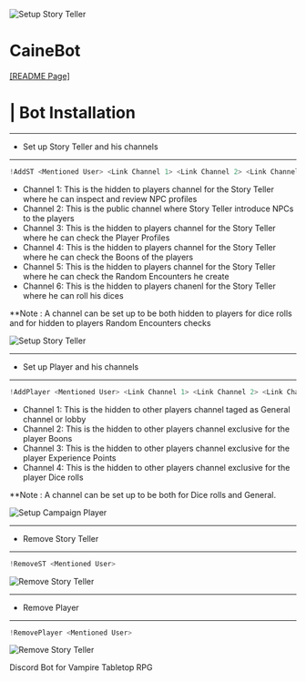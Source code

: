 ![Setup Story Teller](https://static.wikia.nocookie.net/whitewolf/images/a/a0/Caine.png/revision/latest/top-crop/width/360/height/360?cb=20190504162356)
# CaineBot

[[README Page]](https://github.com/nfanaropoulos/CaineBot/blob/main/README.md)

# | Bot Installation

-----------------------------------------
  * Set up Story Teller and his channels
-----------------------------------------
```C#
!AddST <Mentioned User> <Link Channel 1> <Link Channel 2> <Link Channel 3> <Link Channel 4> <Link Channel 5> <Link Channel 6> <Campaign Name>
```
* Channel 1: This is the hidden to players channel for the Story Teller where he can inspect and review NPC profiles
* Channel 2: This is the public channel where Story Teller introduce NPCs to the players
* Channel 3: This is the hidden to players channel for the Story Teller where he can check the Player Profiles
* Channel 4: This is the hidden to players channel for the Story Teller where he can check the Boons of the players
* Channel 5: This is the hidden to players channel for the Story Teller where he can check the Random Encounters he create
* Channel 6: This is the hidden to players chanenl for the Story Teller where he can roll his dices

**Note : A channel can be set up to be both hidden to players for dice rolls and for hidden to players Random Encounters checks

![Setup Story Teller](https://i.ibb.co/fq4Cgn1/download11.png)

-----------------------------------------
  * Set up Player and his channels
-----------------------------------------
```C#
!AddPlayer <Mentioned User> <Link Channel 1> <Link Channel 2> <Link Channel 3> <Link Channel 4>
```
* Channel 1: This is the hidden to other players channel taged as General channel or lobby
* Channel 2: This is the hidden to other players channel exclusive for the player Boons
* Channel 3: This is the hidden to other players channel exclusive for the player Experience Points
* Channel 4: This is the hidden to other players channel exclusive for the player Dice rolls

**Note : A channel can be set up to be both for Dice rolls and General.

![Setup Campaign Player](https://i.ibb.co/L0FH5hy/download-3.png9)

-----------------------------------------
  * Remove Story Teller
-----------------------------------------
```C#
!RemoveST <Mentioned User> 
```

![Remove Story Teller](https://i.ibb.co/Smc3j3w/download-4.png)

-----------------------------------------
  * Remove Player
-----------------------------------------
```C#
!RemovePlayer <Mentioned User> 
```

![Remove Story Teller](https://i.ibb.co/9VsRV5Y/download-5.png)

Discord Bot for Vampire Tabletop RPG
